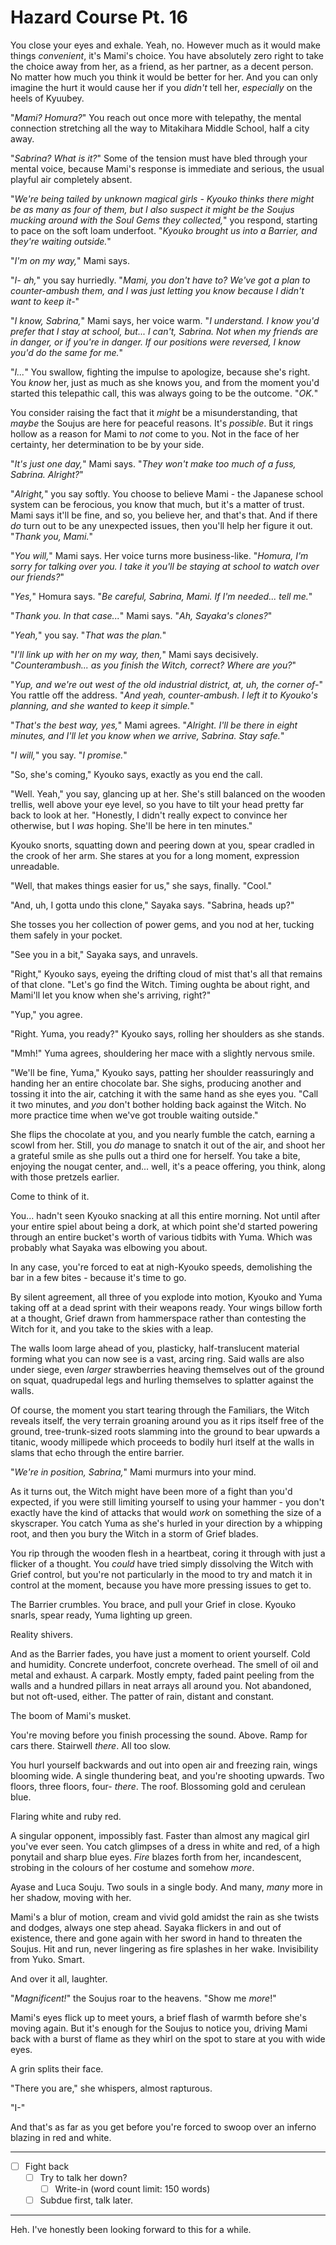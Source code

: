 # Hazard Course Pt. 16

You close your eyes and exhale. Yeah, no. However much as it would make things *convenient*, it's Mami's choice. You have absolutely zero right to take the choice away from her, as a friend, as her partner, as a decent person. No matter how much you think it would be better for her. And you can only imagine the hurt it would cause her if you *didn't* tell her, *especially* on the heels of Kyuubey.

"*Mami? Homura?*" You reach out once more with telepathy, the mental connection stretching all the way to Mitakihara Middle School, half a city away.

"*Sabrina? What is it?*" Some of the tension must have bled through your mental voice, because Mami's response is immediate and serious, the usual playful air completely absent.

"*We're being tailed by unknown magical girls - Kyouko thinks there might be as many as four of them, but I also suspect it might be the Soujus mucking around with the Soul Gems they collected,*" you respond, starting to pace on the soft loam underfoot. "*Kyouko brought us into a Barrier, and they're waiting outside.*"

"*I'm on my way,*" Mami says.

"*I- ah,*" you say hurriedly. "*Mami, you don't have to? We've got a plan to counter-ambush them, and I was just letting you know because I didn't want to keep it-*"

"*I know, Sabrina,*" Mami says, her voice warm. "*I understand. I know you'd prefer that I stay at school, but... I can't, Sabrina. Not when my friends are in danger, or if *you're* in danger. If our positions were reversed, I know you'd do the same for me.*"

"*I...*" You swallow, fighting the impulse to apologize, because she's right. You *know* her, just as much as she knows you, and from the moment you'd started this telepathic call, this was always going to be the outcome. "*OK.*"

You consider raising the fact that it *might* be a misunderstanding, that *maybe* the Soujus are here for peaceful reasons. It's *possible*. But it rings hollow as a reason for Mami to *not* come to you. Not in the face of her certainty, her determination to be by your side.

"*It's just one day,*" Mami says. "*They won't make too much of a fuss, Sabrina. Alright?*"

"*Alright,*" you say softly. You choose to believe Mami - the Japanese school system can be ferocious, you know that much, but it's a matter of trust. Mami says it'll be fine, and so, you believe her, and that's that. And if there *do* turn out to be any unexpected issues, then you'll help her figure it out. "*Thank you, Mami.*"

"*You will,*" Mami says. Her voice turns more business-like. "*Homura, I'm sorry for talking over you. I take it you'll be staying at school to watch over our friends?*"

"*Yes,*" Homura says. "*Be careful, Sabrina, Mami. If I'm needed... tell me.*"

"*Thank you. In that case...*" Mami says. "*Ah, Sayaka's clones?*"

"*Yeah,*" you say. "*That was the plan.*"

"*I'll link up with her on my way, then,*" Mami says decisively. "*Counterambush... as you finish the Witch, correct? Where are you?*"

"*Yup, and we're out west of the old industrial district, at, uh, the corner of-*" You rattle off the address. "*And yeah, counter-ambush. I left it to Kyouko's planning, and she wanted to keep it simple.*"

"*That's the best way, yes,*" Mami agrees. "*Alright. I'll be there in eight minutes, and I'll let you know when we arrive, Sabrina. Stay safe.*"

"*I will,*" you say. "*I promise.*"

"So, she's coming," Kyouko says, exactly as you end the call.

"Well. Yeah," you say, glancing up at her. She's still balanced on the wooden trellis, well above your eye level, so you have to tilt your head pretty far back to look at her. "Honestly, I didn't really expect to convince her otherwise, but I *was* hoping. She'll be here in ten minutes."

Kyouko snorts, squatting down and peering down at you, spear cradled in the crook of her arm. She stares at you for a long moment, expression unreadable.

"Well, that makes things easier for us," she says, finally. "Cool."

"And, uh, I gotta undo this clone," Sayaka says. "Sabrina, heads up?"

She tosses you her collection of power gems, and you nod at her, tucking them safely in your pocket.

"See you in a bit," Sayaka says, and unravels.

"Right," Kyouko says, eyeing the drifting cloud of mist that's all that remains of that clone. "Let's go find the Witch. Timing oughta be about right, and Mami'll let you know when she's arriving, right?"

"Yup," you agree.

"Right. Yuma, you ready?" Kyouko says, rolling her shoulders as she stands.

"Mmh!" Yuma agrees, shouldering her mace with a slightly nervous smile.

"We'll be fine, Yuma," Kyouko says, patting her shoulder reassuringly and handing her an entire chocolate bar. She sighs, producing another and tossing it into the air, catching it with the same hand as she eyes you. "Call it two minutes, and *you* don't bother holding back against the Witch. No more practice time when we've got trouble waiting outside."

She flips the chocolate at you, and you nearly fumble the catch, earning a scowl from her. Still, you *do* manage to snatch it out of the air, and shoot her a grateful smile as she pulls out a third one for herself. You take a bite, enjoying the nougat center, and... well, it's a peace offering, you think, along with those pretzels earlier.

Come to think of it.

You... hadn't seen Kyouko snacking at all this entire morning. Not until after your entire spiel about being a dork, at which point she'd started powering through an entire bucket's worth of various tidbits with Yuma. Which was probably what Sayaka was elbowing you about.

In any case, you're forced to eat at nigh-Kyouko speeds, demolishing the bar in a few bites - because it's time to go.

By silent agreement, all three of you explode into motion, Kyouko and Yuma taking off at a dead sprint with their weapons ready. Your wings billow forth at a thought, Grief drawn from hammerspace rather than contesting the Witch for it, and you take to the skies with a leap.

The walls loom large ahead of you, plasticky, half-translucent material forming what you can now see is a vast, arcing ring. Said walls are also under siege, even *larger* strawberries heaving themselves out of the ground on squat, quadrupedal legs and hurling themselves to splatter against the walls.

Of course, the moment you start tearing through the Familiars, the Witch reveals itself, the very terrain groaning around you as it rips itself free of the ground, tree-trunk-sized roots slamming into the ground to bear upwards a titanic, woody millipede which proceeds to bodily hurl itself at the walls in slams that echo through the entire barrier.

"*We're in position, Sabrina,*" Mami murmurs into your mind.

As it turns out, the Witch might have been more of a fight than you'd expected, if you were still limiting yourself to using your hammer - you don't exactly have the kind of attacks that would *work* on something the size of a skyscraper. You catch Yuma as she's hurled in your direction by a whipping root, and then you bury the Witch in a storm of Grief blades.

You rip through the wooden flesh in a heartbeat, coring it through with just a flicker of a thought. You *could* have tried simply dissolving the Witch with Grief control, but you're not particularly in the mood to try and match it in control at the moment, because you have more pressing issues to get to.

The Barrier crumbles. You brace, and pull your Grief in close. Kyouko snarls, spear ready, Yuma lighting up green.

Reality shivers.

And as the Barrier fades, you have just a moment to orient yourself. Cold and humidity. Concrete underfoot, concrete overhead. The smell of oil and metal and exhaust. A carpark. Mostly empty, faded paint peeling from the walls and a hundred pillars in neat arrays all around you. Not abandoned, but not oft-used, either. The patter of rain, distant and constant.

The boom of Mami's musket.

You're moving before you finish processing the sound. Above. Ramp for cars there. Stairwell *there*. All too slow.

You hurl yourself backwards and out into open air and freezing rain, wings blooming wide. A single thundering beat, and you're shooting upwards. Two floors, three floors, four- *there*. The roof. Blossoming gold and cerulean blue.

Flaring white and ruby red.

A singular opponent, impossibly fast. Faster than almost any magical girl you've ever seen. You catch glimpses of a dress in white and red, of a high ponytail and sharp blue eyes. *Fire* blazes forth from her, incandescent, strobing in the colours of her costume and somehow *more*.

Ayase and Luca Souju. Two souls in a single body. And many, *many* more in her shadow, moving with her.

Mami's a blur of motion, cream and vivid gold amidst the rain as she twists and dodges, always one step ahead. Sayaka flickers in and out of existence, there and gone again with her sword in hand to threaten the Soujus. Hit and run, never lingering as fire splashes in her wake. Invisibility from Yuko. Smart.

And over it all, laughter.

"*Magnificent!*" the Soujus roar to the heavens. "Show me *more*!"

Mami's eyes flick up to meet yours, a brief flash of warmth before she's moving again. But it's enough for the Soujus to notice you, driving Mami back with a burst of flame as they whirl on the spot to stare at you with wide eyes.

A grin splits their face.

"There you are," she whispers, almost rapturous.

"I-"

And that's as far as you get before you're forced to swoop over an inferno blazing in red and white.

---

- [ ] Fight back
  - [ ] Try to talk her down?
    - [ ] Write-in (word count limit: 150 words)
  - [ ] Subdue first, talk later.

---

Heh. I've honestly been looking forward to this for a while.
